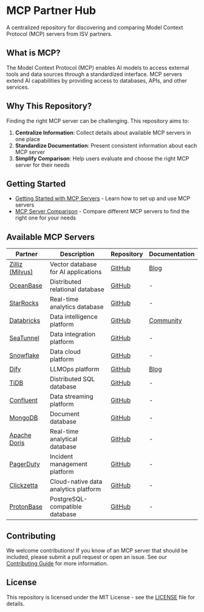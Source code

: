 # MCP Partner Hub

A centralized repository for discovering and comparing Model Context Protocol (MCP) servers from ISV partners.

## What is MCP?

The Model Context Protocol (MCP) enables AI models to access external tools and data sources through a standardized interface. MCP servers extend AI capabilities by providing access to databases, APIs, and other services.

## Why This Repository?

Finding the right MCP server can be challenging. This repository aims to:

1. **Centralize Information**: Collect details about available MCP servers in one place
2. **Standardize Documentation**: Present consistent information about each MCP server
3. **Simplify Comparison**: Help users evaluate and choose the right MCP server for their needs

## Getting Started

- [Getting Started with MCP Servers](./docs/getting-started.md) - Learn how to set up and use MCP servers
- [MCP Server Comparison](./docs/comparison.md) - Compare different MCP servers to find the right one for your needs

## Available MCP Servers

| Partner | Description | Repository | Documentation |
|---------|-------------|------------|---------------|
| [Zilliz (Milvus)](./docs/zilliz.md) | Vector database for AI applications | [GitHub](https://github.com/zilliztech/mcp-server-milvus) | [Blog](https://zilliz.com/blog/how-to-use-anthropic-mcp-server-with-milvus) |
| [OceanBase](./docs/oceanbase.md) | Distributed relational database | [GitHub](https://github.com/oceanbase/mcp-oceanbase) | - |
| [StarRocks](./docs/starrocks.md) | Real-time analytics database | [GitHub](https://github.com/StarRocks/mcp-server-starrocks) | - |
| [Databricks](./docs/databricks.md) | Data intelligence platform | [GitHub](https://github.com/markov-kernel/databricks-mcp) | [Community](https://community.databricks.com/t5/generative-ai/databricks-mcp-server/td-p/114328) |
| [SeaTunnel](./docs/seatunnel.md) | Data integration platform | [GitHub](https://github.com/ocean-zhc/seatunnel-mcp) | - |
| [Snowflake](./docs/snowflake.md) | Data cloud platform | [GitHub](https://github.com/isaacwasserman/mcp-snowflake-server) | - |
| [Dify](./docs/dify.md) | LLMOps platform | [GitHub](https://github.com/YanxingLiu/dify-mcp-server) | [Blog](https://dify.ai/blog/dify-mcp-plugin-hands-on-guide-integrating-zapier-for-effortless-agent-tool-calls) |
| [TiDB](./docs/tidb.md) | Distributed SQL database | [GitHub](https://github.com/c4pt0r/mcp-server-tidb) | - |
| [Confluent](./docs/confluent.md) | Data streaming platform | [GitHub](https://github.com/confluentinc/mcp-confluent) | - |
| [MongoDB](./docs/mongodb.md) | Document database | [GitHub](https://github.com/mongodb/mcp-mongodb) | - |
| [Apache Doris](./docs/doris.md) | Real-time analytical database | [GitHub](https://github.com/apache/doris-mcp) | - |
| [PagerDuty](./docs/pagerduty.md) | Incident management platform | [GitHub](https://github.com/pagerduty/mcp-pagerduty) | - |
| [Clickzetta](./docs/clickzetta.md) | Cloud-native data analytics platform | [GitHub](https://github.com/yunqiqiliang/mcp-clickzetta-server) | - |
| [ProtonBase](./docs/protonbase.md) | PostgreSQL-compatible database | [GitHub](https://github.com/modelcontextprotocol/servers/tree/main/src/postgres) | - |

## Contributing

We welcome contributions! If you know of an MCP server that should be included, please submit a pull request or open an issue. See our [Contributing Guide](./CONTRIBUTING.md) for more information.

## License

This repository is licensed under the MIT License - see the [LICENSE](LICENSE) file for details.
